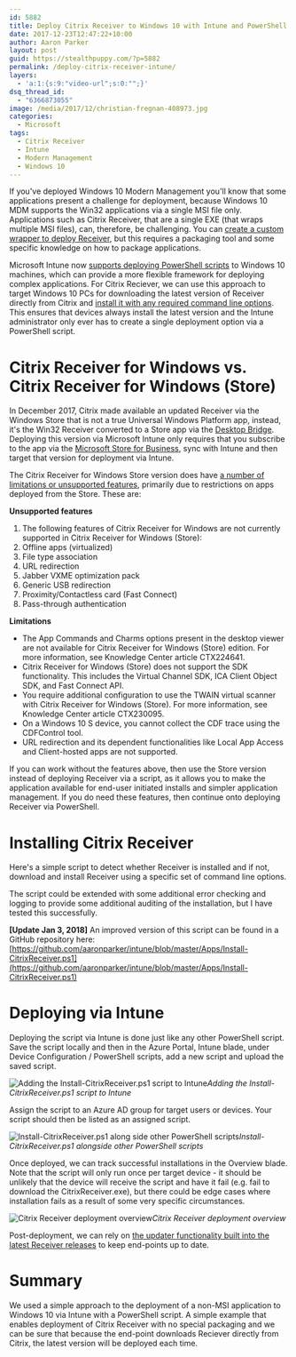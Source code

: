 ```yaml
---
id: 5882
title: Deploy Citrix Receiver to Windows 10 with Intune and PowerShell
date: 2017-12-23T12:47:22+10:00
author: Aaron Parker
layout: post
guid: https://stealthpuppy.com/?p=5882
permalink: /deploy-citrix-receiver-intune/
layers:
  - 'a:1:{s:9:"video-url";s:0:"";}'
dsq_thread_id:
  - "6366873055"
image: /media/2017/12/christian-fregnan-408973.jpg
categories:
  - Microsoft
tags:
  - Citrix Receiver
  - Intune
  - Modern Management
  - Windows 10
---
```

If you've deployed Windows 10 Modern Management you'll know that some applications present a challenge for deployment, because Windows 10 MDM supports the Win32 applications via a single MSI file only. Applications such as Citrix Receiver, that are a single EXE (that wraps multiple MSI files), can, therefore, be challenging. You can [create a custom wrapper to deploy Receiver](https://configmgrblog.com/2017/08/29/how-to-deploy-the-citrix-receiver-for-windows-10-via-microsoft-intune/), but this requires a packaging tool and some specific knowledge on how to package applications.

Microsoft Intune now [supports deploying PowerShell scripts](https://docs.microsoft.com/en-us/intune/intune-management-extension) to Windows 10 machines, which can provide a more flexible framework for deploying complex applications. For Citrix Reciever, we can use this approach to target Windows 10 PCs for downloading the latest version of Receiver directly from Citrix and [install it with any required command line options](https://docs.citrix.com/en-us/receiver/windows/current-release/install/cfg-command-line.html). This ensures that devices always install the latest version and the Intune administrator only ever has to create a single deployment option via a PowerShell script.

# Citrix Receiver for Windows vs. Citrix Receiver for Windows (Store)

In December 2017, Citrix made available an updated Receiver via the Windows Store that is not a true Universal Windows Platform app, instead, it's the Win32 Receiver converted to a Store app via the [Desktop Bridge](https://docs.microsoft.com/en-us/windows/uwp/porting/desktop-to-uwp-root). Deploying this version via Microsoft Intune only requires that you subscribe to the app via the [Microsoft Store for Business](https://businessstore.microsoft.com/), sync with Intune and then target that version for deployment via Intune.

The Citrix Receiver for Windows Store version does have [a number of limitations or unsupported features](https://docs.citrix.com/en-us/receiver/windows-store/current-release/known-issues.html), primarily due to restrictions on apps deployed from the Store. These are:

**Unsupported features**

  1. The following features of Citrix Receiver for Windows are not currently supported in Citrix Receiver for Windows (Store):
  2. Offline apps (virtualized)
  3. File type association
  4. URL redirection
  5. Jabber VXME optimization pack
  6. Generic USB redirection
  7. Proximity/Contactless card (Fast Connect)
  8. Pass-through authentication

**Limitations**

  * The App Commands and Charms options present in the desktop viewer are not available for Citrix Receiver for Windows (Store) edition. For more information, see Knowledge Center article CTX224641.
  * Citrix Receiver for Windows (Store) does not support the SDK functionality. This includes the Virtual Channel SDK, ICA Client Object SDK, and Fast Connect API.
  * You require additional configuration to use the TWAIN virtual scanner with Citrix Receiver for Windows (Store). For more information, see Knowledge Center article CTX230095.
  * On a Windows 10 S device, you cannot collect the CDF trace using the CDFControl tool.
  * URL redirection and its dependent functionalities like Local App Access and Client-hosted apps are not supported.

If you can work without the features above, then use the Store version instead of deploying Receiver via a script, as it allows you to make the application available for end-user initiated installs and simpler application management. If you do need these features, then continue onto deploying Receiver via PowerShell.

# Installing Citrix Receiver

Here's a simple script to detect whether Receiver is installed and if not, download and install Receiver using a specific set of command line options.

<script src="https://gist.github.com/aaronparker/80c251f34c06d7d978ebd8cafa5efa42.js"></script>

The script could be extended with some additional error checking and logging to provide some additional auditing of the installation, but I have tested this successfully.

**[Update Jan 3, 2018]** An improved version of this script can be found in a GitHub repository here: [https://github.com/aaronparker/intune/blob/master/Apps/Install-CitrixReceiver.ps1](https://github.com/aaronparker/intune/blob/master/Apps/Install-CitrixReceiver.ps1)

# Deploying via Intune

Deploying the script via Intune is done just like any other PowerShell script. Save the script locally and then in the Azure Portal, Intune blade, under Device Configuration / PowerShell scripts, add a new script and upload the saved script.

![Adding the Install-CitrixReceiver.ps1 script to Intune](https://stealthpuppy.com/media/2017/12/Script-Adding.png)*Adding the Install-CitrixReceiver.ps1 script to Intune*

Assign the script to an Azure AD group for target users or devices. Your script should then be listed as an assigned script.

![Install-CitrixReceiver.ps1 along side other PowerShell scripts](https://stealthpuppy.com/media/2017/12/All-Scripts.png)*Install-CitrixReceiver.ps1 alongside other PowerShell scripts*

Once deployed, we can track successful installations in the Overview blade. Note that the script will only run once per target device - it should be unlikely that the device will receive the script and have it fail (e.g. fail to download the CitrixReceiver.exe), but there could be edge cases where installation fails as a result of some very specific circumstances.

![Citrix Receiver deployment overview](https://stealthpuppy.com/media/2017/12/Script-Overview.png)*Citrix Receiver deployment overview*

Post-deployment, we can rely on [the updater functionality built into the latest Receiver releases](https://docs.citrix.com/en-us/receiver/windows/current-release/configure/receiver-update.html) to keep end-points up to date.

# Summary

We used a simple approach to the deployment of a non-MSI application to Windows 10 via Intune with a PowerShell script. A simple example that enables deployment of Citrix Receiver with no special packaging and we can be sure that because the end-point downloads Reciever directly from Citrix, the latest version will be deployed each time.
